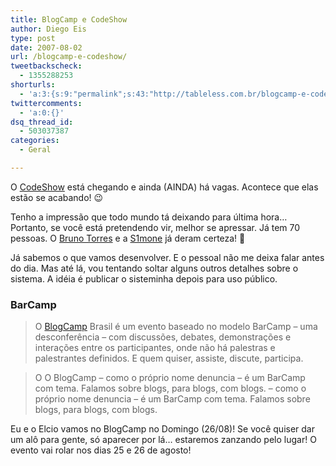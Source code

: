 ```yaml
---
title: BlogCamp e CodeShow
author: Diego Eis
type: post
date: 2007-08-02
url: /blogcamp-e-codeshow/
tweetbackscheck:
  - 1355288253
shorturls:
  - 'a:3:{s:9:"permalink";s:43:"http://tableless.com.br/blogcamp-e-codeshow";s:7:"tinyurl";s:26:"http://tinyurl.com/3w9e36a";s:4:"isgd";s:19:"http://is.gd/nzd0Yt";}'
twittercomments:
  - 'a:0:{}'
dsq_thread_id:
  - 503037387
categories:
  - Geral

---
```

O [CodeShow][1] está chegando e ainda (AINDA) há vagas. Acontece que elas estão se acabando! 😉
  
Tenho a impressão que todo mundo tá deixando para última hora&#8230; Portanto, se você está pretendendo vir, melhor se apressar. Já tem 70 pessoas. O [Bruno Torres][2] e a [S1mone][3] já deram certeza! 🙂

Já sabemos o que vamos desenvolver. E o pessoal não me deixa falar antes do dia. Mas até lá, vou tentando soltar alguns outros detalhes sobre o sistema. A idéia é publicar o sisteminha depois para uso público.

### BarCamp

> O [BlogCamp][4] Brasil é um evento baseado no modelo BarCamp &#8211; uma desconferência &#8211; com discussões, debates, demonstrações e interações entre os participantes, onde não há palestras e palestrantes definidos. E quem quiser, assiste, discute, participa.

> O O BlogCamp &#8211; como o próprio nome denuncia &#8211; é um BarCamp com tema. Falamos sobre blogs, para blogs, com blogs. &#8211; como o próprio nome denuncia &#8211; é um BarCamp com tema. Falamos sobre blogs, para blogs, com blogs.

Eu e o Elcio vamos no BlogCamp no Domingo (26/08)! Se você quiser dar um alô para gente, só aparecer por lá&#8230; estaremos zanzando pelo lugar! O evento vai rolar nos dias 25 e 26 de agosto!

 [1]: http://visie.com.br/codeshow/
 [2]: http://brunotorres.net
 [3]: http://s1mone.net/
 [4]: http://blogcamp.com.br/sobre